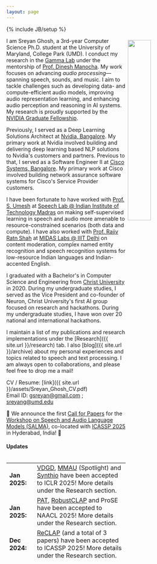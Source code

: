 ```yaml
---
layout: page
---
```

{% include JB/setup %}

<img style="float: right; width: 35%; padding: 6px;" src=" {{ site.url }}assets/IMG_7210.jpg">

I am Sreyan Ghosh, a 3rd-year Computer Science Ph.D. student at the University of Maryland, College Park (UMD). I conduct my research in the [Gamma Lab](https://gamma.umd.edu/) under the mentorship of [Prof. Dinesh Manocha](https://scholar.google.com/citations?user=X08l_4IAAAAJ&hl=en). My work focuses on advancing *audio processing*—spanning speech, sounds, and music. I aim to tackle challenges such as developing data- and compute-efficient audio models, improving audio representation learning, and enhancing audio perception and reasoning in AI systems. My research is proudly supported by the [NVIDIA Graduate Fellowship](http://go.umd.edu/Ghosh).    

Previously, I served as a Deep Learning Solutions Architect at [Nvidia, Bangalore](https://www.nvidia.com/en-in/). My primary work at Nvidia involved building and delivering deep learning based NLP solutions to Nvidia's customers and partners. Previous to that, I served as a Software Engineer II at [Cisco Systems, Bangalore](http://cisco.com). My primary work at Cisco involved building network assurance software systems for Cisco's Service Provider customers.  

I have been fortunate to have worked with [Prof. S. Umesh](http://www.ee.iitm.ac.in/~umeshs/) at [Speech Lab @ Indian Institute of Technology Madras](https://www.iitm.ac.in/speech/lab/) on making self-supervised learning in speech and audio more amenable to resource-constrained scenarios (both data and compute). I have also worked with [Prof. Rajiv Ratn Shah](https://www.iiitd.ac.in/rajivratn) at [MIDAS Labs @ IIIT Delhi](http://midas.iiitd.edu.in/) on content moderation, complex named entity recognition and speech recognition systems for low-resource Indian languages and Indian-accented English.

I graduated with a Bachelor's in Computer Science and Engineering from [Christ University](https://christuniversity.in/) in 2020. During my undergraduate studies, I served as the Vice President and co-founder of Neuron, Christ University's first AI group focused on research and hackathons. During my undergraduate studies, I have won over 20 national and international hackathons.

I maintain a list of my publications and research implementations under the [Research]({{ site.url }}/research) tab. I also [blog]({{ site.url }}/archive) about my personal experiences and topics related to speech and text processing. I am always open to collaborations, and please feel free to drop me a mail!

CV / Resume: [link]({{ site.url }}/assets/Sreyan_Ghosh_CV.pdf)  
Email ID: [gsreyan@gmail.com](mailto:gsreyan@gmail.com) ; [sreyang@umd.edu](mailto:sreyang@umd.edu)  

📣 We announce the first [Call for Papers](https://salmaworkshop.github.io/call/index.html) for the [Workshop on Speech and Audio Language Models (SALMA)](https://salmaworkshop.github.io/), co-located with [ICASSP 2025](https://2025.ieeeicassp.org/) in Hyderabad, India! 📣

<!-- #### I am always open to collaborations! Please fill out [this](https://docs.google.com/forms/d/1kQRJekonn8YglxIPH9OPcJCuI7NQK-E1wAywNAsSMoM/) form here and I would reach out if I have a project aligned with your interests. Thank You! -->

#### Updates

<div style="height:275px;overflow:auto;">
<table>
<col width="100px">
<col width="630px">
  <tr><td><b>Jan 2025:</b></td><td><a href="https://openreview.net/forum?id=3PRvlT8b1R" target="_blank">VDGD</a>, <a href="https://openreview.net/forum?id=TeVAZXr3yv" target="_blank">MMAU</a> (Spotlight) and <a href="https://openreview.net/forum?id=bR1J7SpzrD" target="_blank">Synthio</a> have been accepted to ICLR 2025! More details under the Research section.</td></tr>
  <tr><td><b>Jan 2025:</b></td><td><a href="https://arxiv.org/abs/2410.15062" target="_blank">PAT</a>, <a href="https://arxiv.org/pdf/2410.16505" target="_blank">RobustCLAP</a> and ProSE have been accepted to NAACL 2025! More details under the Research section.</td></tr>
    <tr><td><b>Dec 2024:</b></td><td><a href="https://arxiv.org/abs/2409.09213" target="_blank">ReCLAP</a> (and a total of 3 papers) have been accepted to ICASSP 2025! More details under the Research section.</td></tr>
  <tr><td><b>Dec 2024:</b></td><td>We are hosting the DCASE 2025 Task 5 in collaboration with NVIDIA! More details <a href="https://dcase.community/articles/challenge-tasks-for-dcase2025" target="_blank">here</a>.</td></tr>
  <tr><td><b>Nov 2024:</b></td><td>I was awarded the <a href="https://www.cs.umd.edu/article/2024/12/umd-cs-phd-student-receives-nvidia-graduate-fellowship%C2%A0" target="_blank">NVIDIA</a> and Apple graduate fellowships! I have decided to accept the NVIDIA fellowship.</td></tr>
  <tr><td><b>Sept 2024:</b></td><td>We released <a href="https://sakshi113.github.io/mmau_homepage/" target="_blank">MMAU</a>, the most comprehesive audio understanding and reasoning benchmark yet!</td></tr>
  <tr><td><b>Sept 2024:</b></td><td>2 papers accepted to EMNLP 2024 as oral presentations!</td></tr>
  <tr><td><b>Aug 2024:</b></td><td>Our workshop proposal, SALMA, has been accepted to ICASSP 2025!</td></tr>
  <tr><td><b>June 2024:</b></td><td>We release GAMA, an LLM with strong audio-understanding capabilities! Details under the Research section.</td></tr>
  <tr><td><b>May 2024:</b></td><td>1 paper accepted to InterSpeech 2024!</td></tr>
  <tr><td><b>May 2024:</b></td><td>Joined Microsoft in Redmond as a Research Scientist Intern!</td></tr>
  <tr><td><b>May 2024:</b></td><td>2 papers accepted to ACL 2024!</td></tr>
  <tr><td><b>May 2024:</b></td><td>1 paper accepted to ICML 2024!</td></tr>
  <tr><td><b>March 2024:</b></td><td>2 papers accepted to NAACL 2024!</td></tr>
  <tr><td><b>Feb 2024:</b></td><td>1 paper accepted to CVPR 2024!</td></tr>
  <tr><td><b>Jan 2024:</b></td><td>1 paper accepted to ICLR 2024!</td></tr>
  <tr><td><b>Dec 2023:</b></td><td>Awarded the UMD graduate school's Outstanding RA Award!</td></tr>
  <tr><td><b>Dec 2023:</b></td><td>3 papers accepted to ICASSP 2024! Details under the research section.</td></tr>
  <tr><td><b>Dec 2023:</b></td><td>Attended EMNLP 2023 in-person in Singapore!</td></tr>
  <tr><td><b>Oct 2023:</b></td><td>2 papers accepted to EMNLP 2023! Details under the research section.</td></tr>
  <tr><td><b>Oct 2023:</b></td><td>Attended ICCV 2023 in-person in Paris!</td></tr>
  <tr><td><b>Oct 2023:</b></td><td>Attended InterSpeech 2023 in-person in Dublin!</td></tr>
  <tr><td><b>May 2023:</b></td><td>Our paper was accepted to ICCV 2023!</td></tr>
  <tr><td><b>May 2023:</b></td><td>Started as a Research Scientist Intern at Adobe Research!</td></tr>
  <tr><td><b>May 2023:</b></td><td>Our paper was accepted to Interspeech 2023!</td></tr>
  <tr><td><b>Apr 2023:</b></td><td>Our paper was accepted to ACL 2023!</td></tr>
  <tr><td><b>Apr 2023:</b></td><td>Our paper was accepted to SIGIR 2023!</td></tr>
  <tr><td><b>Mar 2023:</b></td><td>Serving as a reviewer for Interspeech 2023!</td></tr>
  <tr><td><b>Feb 2023:</b></td><td>I got admitted to the C.S. Ph.D. program at UMD! I will be starting in the Fall of 2023!.</td></tr>
  <tr><td><b>Feb 2023:</b></td><td>3 papers accepted to ICASSP 2023! Pre-prints under the research section.</td></tr>
  <tr><td><b>Feb 2023:</b></td><td>Serving as a reviewer for ACL 2023!</td></tr>
  <tr><td><b>Jan 2023:</b></td><td>Submitted one paper to ACL 2023!</td></tr>
  <tr><td><b>Jan 2023:</b></td><td>Our team <em>Shravan</em> won the <em>Best Demo Implementation award</em> at the 2022 IEEE-SLT Code Hackathon! Links to slides and recording of the presentation to be posted soon under the Others tab.</td></tr>
  <tr><td><b>Jan 2023:</b></td><td>Served as a reviewer for AAAI 2023 Muffin Workshop.</td></tr>
  <tr><td><b>Dec 2022:</b></td><td>Served as a reviewer for ICASSP 2023.</td></tr>
  <tr><td><b>Nov 2022:</b></td><td>Served as a reviewer for AAAI 2023.</td></tr>
  <tr><td><b>Oct 2022:</b></td><td>4 papers submitted to IEEE ICASSP 2023! Pre-print and codes to be made available soon!</td></tr>
  <tr><td><b>Sept 2022:</b></td><td>2 papers accepted to IEEE SLT 2022! Pre-print and code now available!</td></tr>
  <tr><td><b>Aug 2022:</b></td><td>Paper on low-resource audio representation learning accepted to IEEE JSTSP Special Issue! More details under the research section!</td></tr>
  <tr><td><b>Aug 2022:</b></td><td>Moved to the beautiful city of College Park and started school at the University of Maryland!</td></tr>
  <tr><td><b>July 2022:</b></td><td>Started contributing to GSoC 2022 for the Keras Organization. More details about my project can be found in the Projects section!</td></tr>
  <tr><td><b>July 2022:</b></td><td>2 papers accepted to Interspeech 2022! Pre-print and codes now available now!</td></tr>  
  <tr><td><b>Dec 2021:</b></td><td>Paper on Low-Resource Audio Representation Learning accepted to AAAI 2022 SAS Workshop! Pre-print now available under research section!</td></tr>